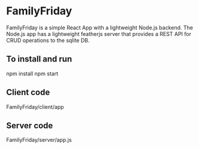 # FamilyFriday

FamilyFriday is a simple React App with a lightweight Node.js backend. The Node.js app has a lightweight featherjs server that provides a REST API for CRUD operations to the sqlite DB.

## To install and run
npm install
npm start

## Client code
FamilyFriday/client/app

## Server code
FamilyFriday/server/app.js